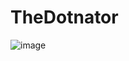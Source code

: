 # TheDotnator
![image](https://github.com/Fillipe143/TheDotnator/assets/69363580/a3cdd5a9-d66a-4fb1-bce7-d0629090ea28)
